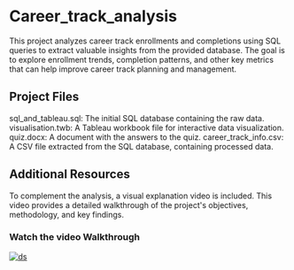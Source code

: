# Career_track_analysis

This project analyzes career track enrollments and completions using SQL queries to extract valuable insights from the provided database. The goal is to explore enrollment trends, completion patterns, and other key metrics that can help improve career track planning and management.

## Project Files
sql_and_tableau.sql: The initial SQL database containing the raw data.
visualisation.twb: A Tableau workbook file for interactive data visualization.
quiz.docx: A document with the answers to the quiz.
career_track_info.csv: A CSV file extracted from the SQL database, containing processed data.

## Additional Resources
To complement the analysis, a visual explanation video is included. This video provides a detailed walkthrough of the project's objectives, methodology, and key findings.
### Watch the video Walkthrough
[![ds](https://github.com/user-attachments/assets/7685efb7-ebf6-4d2e-bce8-08c7822d6ace)](https://drive.google.com/file/d/1zDiITYhQqL_WpFRRQyNr5ZPZdXBQ5mTj/view?usp=sharing)

